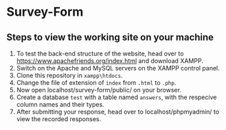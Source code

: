 # Survey-Form

## Steps to view the working site on your machine

1. To test the back-end structure of the website, head over to https://www.apachefriends.org/index.html and download XAMPP.
2. Switch on the Apache and MySQL servers on the XAMPP control panel.
3. Clone this repository in `xampp\htdocs`.
4. Change the file of extension of `index` from `.html` to `.php`.
5. Now open localhost/survey-form/public/ on your browser.
6. Create a database `test` with a table named `answers`, with the respecive column names and their types.
7. After submitting your response, head over to localhost/phpmyadmin/ to view the recorded responses.
